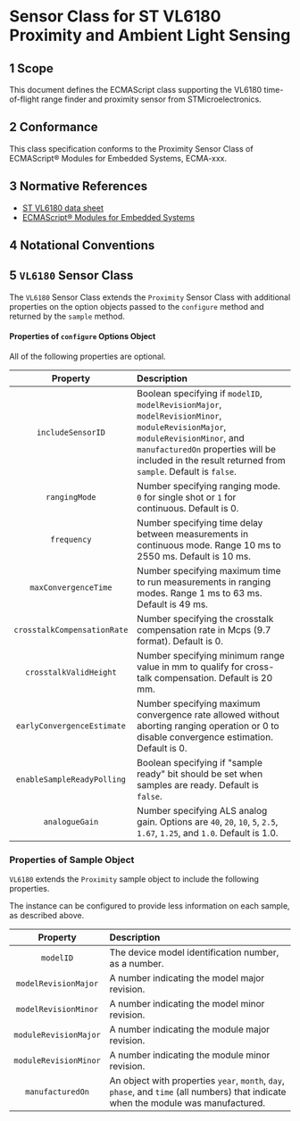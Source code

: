 
# Sensor Class for ST VL6180 Proximity and Ambient Light Sensing

## 1 Scope

This document defines the ECMAScript class supporting the VL6180 time-of-flight range finder and proximity sensor from STMicroelectronics.

## 2 Conformance

This class specification conforms to the Proximity Sensor Class of ECMAScript® Modules for Embedded Systems, ECMA-xxx.

## 3 Normative References

- [ST VL6180 data sheet](https://www.st.com/resource/en/datasheet/vl6180x.pdf)
- [ECMAScript® Modules for Embedded Systems](https://phoddie.github.io/tc53temp)

## 4 Notational Conventions

## 5 `VL6180` Sensor Class

The `VL6180` Sensor Class extends the `Proximity` Sensor Class with additional properties on the option objects passed to the `configure` method and returned by the `sample` method. 

#### Properties of `configure` Options Object

All of the following properties are optional.

| Property | Description |
| :---: | :--- |
| `includeSensorID` | Boolean specifying if `modelID`, `modelRevisionMajor`, `modelRevisionMinor`, `moduleRevisionMajor`, `moduleRevisionMinor`, and `manufacturedOn` properties will be included in the result returned from `sample`. Default![]() is `false`.
| `rangingMode` | Number specifying ranging mode. `0` for single shot or `1` for continuous. Default is 0.  
| `frequency` | Number specifying time delay between measurements in continuous mode. Range 10 ms to 2550 ms. Default is 10 ms.
| `maxConvergenceTime` | Number specifying maximum time to run measurements in ranging modes. Range 1 ms to 63 ms. Default is 49 ms.
| `crosstalkCompensationRate` | Number specifying the crosstalk compensation rate in Mcps (9.7 format). Default is 0.
| `crosstalkValidHeight` | Number specifying minimum range value in mm to qualify for cross-talk compensation. Default is 20 mm.
| `earlyConvergenceEstimate` | Number specifying maximum convergence rate allowed without aborting ranging operation or 0 to disable convergence estimation. Default is 0.
| `enableSampleReadyPolling` | Boolean specifying if "sample ready" bit should be set when samples are ready. Default is `false`.
| `analogueGain` | Number specifying ALS analog gain. Options are `40`, `20`, `10`, `5`, `2.5`, `1.67`, `1.25`, and `1.0`. Default is 1.0. 


### Properties of Sample Object
`VL6180` extends the `Proximity` sample object to include the following properties.

The instance can be configured to provide less information on each sample, as described above.

| Property | Description |
| :---: | :--- |
| `modelID` | The device model identification number, as a number.
| `modelRevisionMajor` | A number indicating the model major revision.
| `modelRevisionMinor` | A number indicating the model minor revision.
| `moduleRevisionMajor` | A number indicating the module major revision.
| `moduleRevisionMinor` | A number indicating the module minor revision.
| `manufacturedOn` | An object with properties `year`, `month`, `day`, `phase`, and `time` (all numbers) that indicate when the module was manufactured.